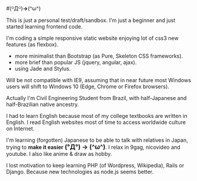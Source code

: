 #(ᴼДᴼ)**→**(^ω^)

This is just a personal test/draft/sandbox.
I'm just a beginner and just started learning frontend code.

I'm coding a simple responsive static website enjoying lot of css3 new features (as flexbox).
* more minimalist than Bootstrap (as Pure, Skeleton CSS frameworks).
* more brief than popular JS (jquery, angular, ajax).
* using Jade and Stylus.

Will be not compatible with IE9, assuming that in near future most Windows users will shift to Windows 10 (Edge, Chrome or Firefox browsers). 

Actually I'm Civil Engineering Student from Brazil, with half-Japanese and half-Brazilian native ancestry.

I had to learn English because most of my college textbooks are written in English. I read English websites most of time to access worldwide culture on Internet.

I'm learning (forgotten) Japanese to be able to talk with relatives in Japan, trying to **make it easier** <big>**(°Д°) → (^ω^)**</big>. I relax in 9gag, nicovideo and youtube. I also like anime & draw as hobby.

I lost motivation to keep learning PHP (of Wordpress, Wikipedia), Rails or Django. Because new technologies as node.js seems better.
